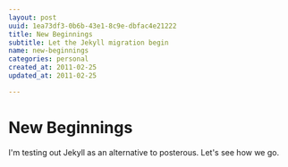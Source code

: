 ```yaml
---
layout: post
uuid: 1ea73df3-0b6b-43e1-8c9e-dbfac4e21222
title: New Beginnings
subtitle: Let the Jekyll migration begin
name: new-beginnings
categories: personal
created_at: 2011-02-25
updated_at: 2011-02-25

---
```

New Beginnings
=====

I'm testing out Jekyll as an alternative to posterous. Let's see how we go.
